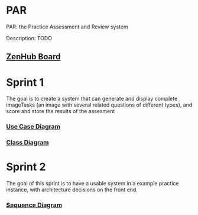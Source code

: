 # PAR
PAR: the Practice Assessment and Review system

Description:
TODO

## [ZenHub Board](https://app.zenhub.com/workspaces/par-5cf68a391437ff1e943f0c81/board?filterLogic=any&repos=190221376,191385989)

# Sprint 1
The goal is to create a system that can generate and display complete imageTasks (an image with several related questions of different types), and score and store the results of the assesment

### [Use Case Diagram](https://drive.google.com/file/d/1QTz--W0J2Ndkk39QbW9K4qkbaIEpPG40/view)

### [Class Diagram](https://drive.google.com/file/d/1yWu4kD_JU9DjYumKP-gYLECOCFiK0NfK/view?usp=sharing)

# Sprint 2
The goal of this sprint is to have a usable system in a example practice instance, with architecture decisions on the front end.

### [Sequence Diagram](https://drive.google.com/file/d/1ZpLw_vbLu6KnSWsBCviQYmpIlEqpbHq-/view)